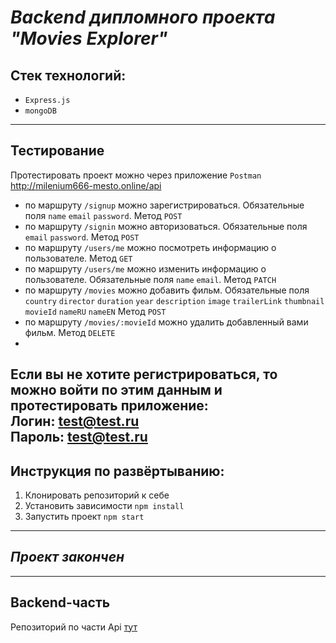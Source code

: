 ***Backend дипломного проекта "Movies Explorer"***
==================================================
## Стек технологий:<br>
* `Express.js`<br>
* `mongoDB`<br>
---
## Тестирование
Протестировать проект можно через приложение `Postman`<br>
http://milenium666-mesto.online/api<br/>

* по маршруту `/signup` можно зарегистрироваться. Обязательные поля `name` `email` `password`. Метод `POST`
* по маршруту `/signin` можно авторизоваться. Обязательные поля `email` `password`.  Метод `POST`
* по маршруту `/users/me` можно посмотреть информацию о пользователе. Метод `GET`
* по маршруту `/users/me` можно изменить информацию о пользователе. Обязательные поля `name` `email`. Метод `PATCH` 
* по маршруту `/movies` можно добавить фильм. Обязательные поля `country` `director` `duration` `year` `description` `image` `trailerLink` `thumbnail` `movieId` `nameRU` `nameEN`         Метод `POST`
* по маршруту `/movies/:movieId` можно удалить добавленный вами фильм. Метод `DELETE`
* 
Если вы не хотите регистрироваться, то можно войти по этим данным и протестировать приложение:<br>
Логин: test@test.ru<br>
Пароль: test@test.ru<br>
---
## Инструкция по развёртыванию:<br>
  1. Клонировать репозиторий к себе<br>
  2. Установить зависимости `npm install`<br>
  3. Запустить проект `npm start`<br>
---
## ***Проект закончен***
---
## Backend-часть
Репозиторий по части Api [тут](https://github.com/Milenium666/movies-explorer-api)
